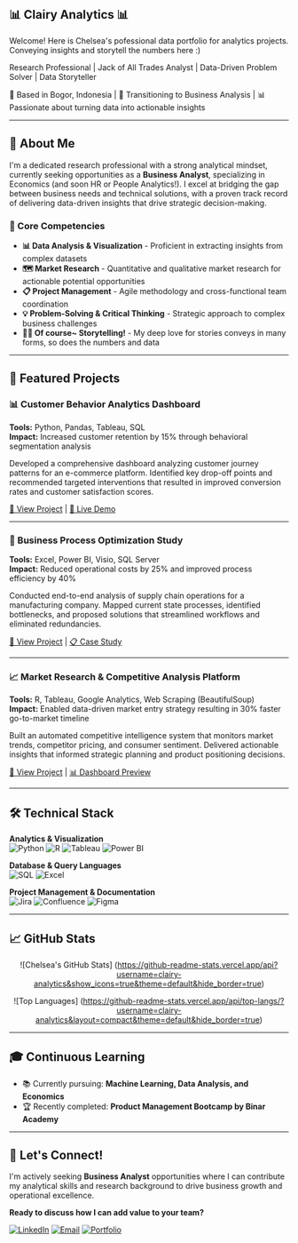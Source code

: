 ## 📊 Clairy Analytics 📊

Welcome! Here is Chelsea's pofessional data portfolio for analytics projects. Conveying insights and storytell the numbers here :)

Research Professional | Jack of All Trades Analyst | Data-Driven Problem Solver | Data Storyteller

📍 Based in Bogor, Indonesia | 🎯 Transitioning to Business Analysis | 📊 Passionate about turning data into actionable insights

---

## 🚀 About Me

I'm a dedicated research professional with a strong analytical mindset, currently seeking opportunities as a **Business Analyst**, specializing in Economics (and soon HR or People Analytics!). I excel at bridging the gap between business needs and technical solutions, with a proven track record of delivering data-driven insights that drive strategic decision-making. 

### 💼 Core Competencies

- **📊 Data Analysis & Visualization** - Proficient in extracting insights from complex datasets
- **🗺️ Market Research** - Quantitative and qualitative market research for actionable potential opportunities
- **📋 Project Management** - Agile methodology and cross-functional team coordination
- **💡 Problem-Solving & Critical Thinking** - Strategic approach to complex business challenges
- **📜📖 Of course~ Storytelling!** - My deep love for stories conveys in many forms, so does the numbers and data

---

## 🎯 Featured Projects

### 📊 Customer Behavior Analytics Dashboard
**Tools:** Python, Pandas, Tableau, SQL  
**Impact:** Increased customer retention by 15% through behavioral segmentation analysis

Developed a comprehensive dashboard analyzing customer journey patterns for an e-commerce platform. Identified key drop-off points and recommended targeted interventions that resulted in improved conversion rates and customer satisfaction scores.

[🔗 View Project](https://github.com/chelsea/customer-analytics) | [📱 Live Demo](https://demo-link.com)

---

### 🏢 Business Process Optimization Study  
**Tools:** Excel, Power BI, Visio, SQL Server  
**Impact:** Reduced operational costs by 25% and improved process efficiency by 40%

Conducted end-to-end analysis of supply chain operations for a manufacturing company. Mapped current state processes, identified bottlenecks, and proposed solutions that streamlined workflows and eliminated redundancies.

[🔗 View Project](https://github.com/chelsea/process-optimization) | [📋 Case Study](https://case-study-link.com)

---

### 📈 Market Research & Competitive Analysis Platform
**Tools:** R, Tableau, Google Analytics, Web Scraping (BeautifulSoup)  
**Impact:** Enabled data-driven market entry strategy resulting in 30% faster go-to-market timeline

Built an automated competitive intelligence system that monitors market trends, competitor pricing, and consumer sentiment. Delivered actionable insights that informed strategic planning and product positioning decisions.

[🔗 View Project](https://github.com/chelsea/market-research-platform) | [📊 Dashboard Preview](https://dashboard-link.com)

---

## 🛠️ Technical Stack

**Analytics & Visualization**  
![Python](https://img.shields.io/badge/-Python-3776AB?style=flat-square&logo=python&logoColor=white)
![R](https://img.shields.io/badge/-R-276DC3?style=flat-square&logo=r&logoColor=white)
![Tableau](https://img.shields.io/badge/-Tableau-E97627?style=flat-square&logo=tableau&logoColor=white)
![Power BI](https://img.shields.io/badge/-Power%20BI-F2C811?style=flat-square&logo=powerbi&logoColor=black)

**Database & Query Languages**  
![SQL](https://img.shields.io/badge/-SQL-4479A1?style=flat-square&logo=mysql&logoColor=white)
![Excel](https://img.shields.io/badge/-Excel-217346?style=flat-square&logo=microsoftexcel&logoColor=white)

**Project Management & Documentation**  
![Jira](https://img.shields.io/badge/-Jira-0052CC?style=flat-square&logo=jira&logoColor=white)
![Confluence](https://img.shields.io/badge/-Confluence-172B4D?style=flat-square&logo=confluence&logoColor=white)
![Figma](https://img.shields.io/badge/-Figma-F24E1E?style=flat-square&logo=figma&logoColor=white)

---

## 📈 GitHub Stats

<div align="center">
  
![Chelsea's GitHub Stats] (https://github-readme-stats.vercel.app/api?username=clairy-analytics&show_icons=true&theme=default&hide_border=true)

![Top Languages] (https://github-readme-stats.vercel.app/api/top-langs/?username=clairy-analytics&layout=compact&theme=default&hide_border=true)

</div>

---

## 🎓 Continuous Learning

- 📚 Currently pursuing: **Machine Learning, Data Analysis, and Economics**
- 🏆 Recently completed: **Product Management Bootcamp by Binar Academy**
  
---

## 🤝 Let's Connect!

I'm actively seeking **Business Analyst** opportunities where I can contribute my analytical skills and research background to drive business growth and operational excellence.

**Ready to discuss how I can add value to your team?**

[![LinkedIn](https://img.shields.io/badge/-LinkedIn-0077B5?style=for-the-badge&logo=linkedin&logoColor=white)](https://linkedin.com/in/chelseaaulia/)
[![Email](https://img.shields.io/badge/-Email-D14836?style=for-the-badge&logo=gmail&logoColor=white)](mailto:chelseafarika95@gmail.com)
[![Portfolio](https://img.shields.io/badge/-Portfolio-000000?style=for-the-badge&logo=github&logoColor=white)](https://clairy-analytics.github.io)


